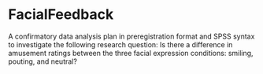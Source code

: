 # FacialFeedback
A confirmatory data analysis plan in preregistration format and SPSS syntax to investigate the following research question: 
Is there a difference in amusement ratings between the three facial expression conditions: smiling, pouting, and neutral? 
